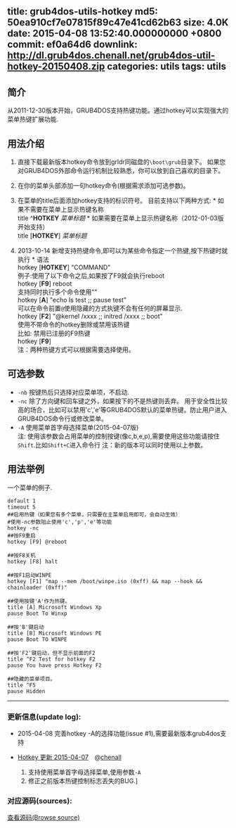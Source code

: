title: grub4dos-utils-hotkey
md5: 50ea910cf7e07815f89c47e41cd62b63
size: 4.0K
date: 2015-04-08 13:52:40.000000000 +0800
commit: ef0a64d6
downlink: http://dl.grub4dos.chenall.net/grub4dos-util-hotkey-20150408.zip
categories: utils
tags: utils
---


## 简介

从2011-12-30版本开始，GRUB4DOS支持热键功能。通过hotkey可以实现强大的菜单热键扩展功能.
<!--more-->
## 用法介绍

  1. 直接下载最新版本hotkey命令放到grldr同磁盘的`\boot\grub`目录下。 
    如果您对GRUB4DOS外部命令运行机制比较熟悉，你可以放到自己喜欢的目录下。
  2. 在你的菜单头部添加一句hotkey命令(根据需求添加可选参数)。
  3. 在菜单的title后面添加hotkey支持的标识符号。
    目前支持以下两种方式:
    * 如果不需要在菜单上显示热键名称  
      title ^**HOTKEY** *菜单标题*
    * 如果需要在菜单上显示热键名称（2012-01-03版开始支持）  
      title [**HOTKEY**] _菜单标题_

  4. 2013-10-14 新增支持热键命令,即可以为某些命令指定一个热键,按下热键时就执行
    * 语法  
      hotkey [**HOTKEY**] "COMMAND"  
      例子:使用了以下命令之后,如果按了F9就会执行reboot  
         hotkey [**F9**] reboot  
      支持同时执行多个命令使用""  
         hotkey [**A**] "echo Is test ;; pause test"  
      可以在命令前置`@`使用隐藏的方式执键不会有任何的屏幕显示.  
         hotkey [**F2**] "@kernel /xxxx ;; initred /xxxx ;; boot"  
      使用不带命令的hotkey删除或禁用该热键  
      比如: 禁用已注册的F9热键  
         hotkey [**F9**]  
注：两种热键方式可以根据需要选择使用。

## 可选参数
  * `-nb` 按键热后只选择对应菜单项，不启动. 
  * `-nc` 除了方向键和回车键之外，如果按下的不是热键则丢弃。 
    用于安全性比较高的场合，比如可以禁用'c','e'等GRUB4DOS默认的菜单热键。防止用户进入GRUB4DOS命令行或修改菜单。 
  * `-A` 使用菜单首字母选择菜单(2015-04-07版)  
    注: 使用该参数会占用菜单的控制按键(像c,b,e,p),需要使用这些功能请按住`Shift`.比如`Shift+C`进入命令行 
注：新的版本可以同时使用以上参数。 

## 用法举例
一个菜单的例子.
```
default 1
timeout 5
##启用热键（如果您有多个菜单，只需要在主菜单启用即可，会自动生效）
#使用-nc参数阻止使用'c','p','e'等功能
hotkey -nc
##按F9重启
hotkey [F9] @reboot

##按F8关机
hotkey [F8] halt

##按F1启动WINPE
hotkey [F1] "map --mem /boot/winpe.iso (0xff) && map --hook && chainloader (0xff)"

##使用按键'A'作为热键。
title [A] Microsoft Windows Xp
pause Boot To Winxp

##按'B'键启动
title [B] Microsoft Windows PE
pause Boot TO WINPE

##按'F2'键启动，但不显示前面的F2
title ^F2 Test for hotkey F2
pause You have press Hotkey F2

##隐藏的菜单项目。
title ^F5
pause Hidden 
```
* * *
### 更新信息(update log):
  * 2015-04-08 完善hotkey -A的选择功能(issue #1),需要最新版本grub4dos支持
  * [Hotkey 更新 2015-04-07](https://github.com/chenall/grubutils/commit/417733b74a75acd9f495721e8e76e9326b8d2ebb)　@[chenall](https://github.com/chenall)

    1. 支持使用菜单首字母选择菜单,使用参数`-A`  
    2. 修正之前版本热键控制标志丢失的BUG.]

### 对应源码(sources):
  [查看源码(Browse source)](https://github.com/chenall/grubutils/blob/master/g4dext/hotkey.c)
